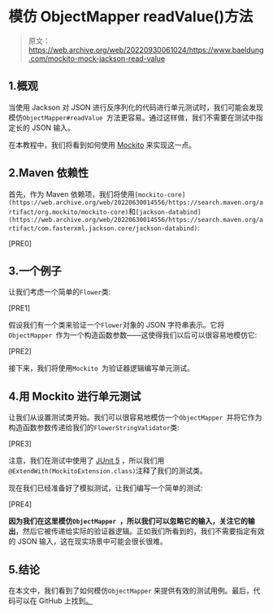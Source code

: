 # 模仿 ObjectMapper readValue()方法

> 原文：<https://web.archive.org/web/20220930061024/https://www.baeldung.com/mockito-mock-jackson-read-value>

## 1.概观

当使用 Jackson 对 JSON 进行反序列化的代码进行单元测试时，我们可能会发现模仿`ObjectMapper#readValue `方法更容易。通过这样做，我们不需要在测试中指定长的 JSON 输入。

在本教程中，我们将看到如何使用 [Mockito](/web/20220630014556/https://www.baeldung.com/mockito-series) 来实现这一点。

## 2.Maven 依赖性

首先，作为 Maven 依赖项，我们将使用`[mockito-core](https://web.archive.org/web/20220630014556/https://search.maven.org/artifact/org.mockito/mockito-core)`和`[jackson-databind](https://web.archive.org/web/20220630014556/https://search.maven.org/artifact/com.fasterxml.jackson.core/jackson-databind)`:

[PRE0]

## 3.一个例子

让我们考虑一个简单的`Flower`类:

[PRE1]

假设我们有一个类来验证一个`Flower`对象的 JSON 字符串表示。它将`ObjectMapper `作为一个构造函数参数——这使得我们以后可以很容易地模仿它:

[PRE2]

接下来，我们将使用`Mockito `为验证器逻辑编写单元测试。

## 4.用 Mockito 进行单元测试

让我们从设置测试类开始。我们可以很容易地模仿一个`ObjectMapper `并将它作为构造函数参数传递给我们的`FlowerStringValidator`类:

[PRE3]

注意，我们在测试中使用了 [JUnit 5](/web/20220630014556/https://www.baeldung.com/junit-5) ，所以我们用`@ExtendWith(MockitoExtension.class)`注释了我们的测试类。

现在我们已经准备好了模拟测试，让我们编写一个简单的测试:

[PRE4]

**因为我们在这里模仿`ObjectMapper `，所以我们可以忽略它的输入，关注它的输出**，然后它被传递给实际的验证器逻辑。正如我们所看到的，我们不需要指定有效的 JSON 输入，这在现实场景中可能会很长很难。

## 5.结论

在本文中，我们看到了如何模仿`ObjectMapper` 来提供有效的测试用例。最后，代码可以在 GitHub 上找到[。](https://web.archive.org/web/20220630014556/https://github.com/eugenp/tutorials/tree/master/testing-modules/mockito-2)